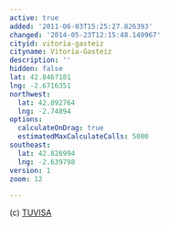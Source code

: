 ```yaml
---
active: true
added: '2011-06-03T15:25:27.826393'
changed: '2014-05-23T12:15:48.149967'
cityid: vitoria-gasteiz
cityname: Vitoria-Gasteiz
description: ''
hidden: false
lat: 42.8467181
lng: -2.6716351
northwest:
  lat: 42.892764
  lng: -2.74894
options:
  calculateOnDrag: true
  estimatedMaxCalculateCalls: 5000
southeast:
  lat: 42.826994
  lng: -2.639798
version: 1
zoom: 12

---
```


(c) [TUVISA](http://www.vitoria-gasteiz.org/we001/was/we001Action.do?idioma=es&aplicacion=wb021&tabla=contenido&uid=75d35ab4_118eeb0d730__7fe5)
